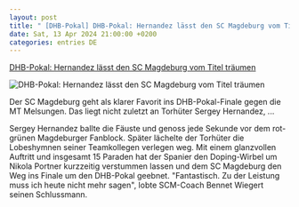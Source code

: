 ```yaml
---
layout: post
title: " [DHB-Pokal] DHB-Pokal: Hernandez lässt den SC Magdeburg vom Titel träumen"
date: Sat, 13 Apr 2024 21:00:00 +0200
categories: entries DE
---
```

[DHB-Pokal: Hernandez lässt den SC Magdeburg vom Titel träumen](https://www.mdr.de/sport/handball/dhb-pokal-sc-magdeburg-vor-melsungen-hernandez-100.html)

![DHB-Pokal: Hernandez lässt den SC Magdeburg vom Titel träumen](https://cdn.mdr.de/sport/handball/sergey-hernandez-106_v-variantBig16x9_wm-true_zc-ecbbafc6.jpg?version=34542)

Der SC Magdeburg geht als klarer Favorit ins DHB-Pokal-Finale gegen die MT Melsungen. Das liegt nicht zuletzt an Torhüter Sergey Hernandez, ...

Sergey Hernandez ballte die Fäuste und genoss jede Sekunde vor dem rot-grünen Magdeburger Fanblock. Später lächelte der Torhüter die Lobeshymnen seiner Teamkollegen verlegen weg. Mit einem glanzvollen Auftritt und insgesamt 15 Paraden hat der Spanier den Doping-Wirbel um Nikola Portner kurzzeitig verstummen lassen und dem SC Magdeburg den Weg ins Finale um den DHB-Pokal geebnet. "Fantastisch. Zu der Leistung muss ich heute nicht mehr sagen", lobte SCM-Coach Bennet Wiegert seinen Schlussmann.

